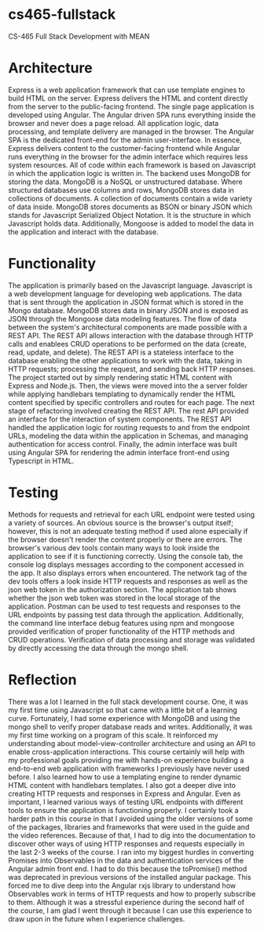 # cs465-fullstack
CS-465 Full Stack Development with MEAN

# Architecture
Express is a web application framework that can use template engines to build HTML on the server. Express delivers the HTML and content directly from the server to the public-facing frontend. The single page application is developed using Angular. The Angular driven SPA runs everything inside the browser and never does a page reload. All application logic, data processing, and template delivery are managed in the browser. The Angular SPA is the dedicated front-end for the admin user-interface. In essence, Express delivers content to the customer-facing frontend while Angular runs everything in the browser for the admin interface which requires less system resources. All of code within each framework is based on Javascript in which the application logic is written in.
The backend uses MongoDB for storing the data. MongoDB is a NoSQL or unstructured database. Where structured databases use columns and rows, MongoDB stores data in collections of documents. A collection of documents contain a wide variety of data inside. MongoDB stores documents as BSON or binary JSON which stands for Javascript Serialized Object Notation. It is the structure in which Javascript holds data. Additionally, Mongoose is added to model the data in the application and interact with the database.

# Functionality
The application is primarily based on the Javascript language. Javascript is a web development language for developing web applications. The data that is sent through the application in JSON format which is stored in the Mongo database. MongoDB stores data in binary JSON and is exposed as JSON through the Mongoose data modeling features. The flow of data between the system's architectural components are made possible with a REST API. The REST API allows interaction with the database through HTTP calls and enablees CRUD operations to be performed on the data (create, read, update, and delete). The REST API is a stateless interface to the database enabling the other applications to work with the data, taking in HTTP requests; processing the request, and sending back HTTP responses. 
The project started out by simply rendering static HTML content with Express and Node.js. Then, the views were moved into the a server folder while applying handlebars templating to dynamically render the HTML content specified by specific controllers and routes for each page. The next stage of refactoring involved creating the REST API. The rest API provided an interface for the interaction of system components. The REST API handled the application logic for routing requests to and from the endpoint URLs, modeling the data within the application in Schemas, and managing authentication for access control. Finally, the admin interface was built using Angular SPA for rendering the admin interface front-end using Typescript in HTML. 

# Testing
Methods for requests and retrieval for each URL endpoint were tested using a variety of sources. An obvious source is the browser's output itself; however, this is not an adequate testing method if used alone especially if the browser doesn't render the content properly or there are errors. The browser's various dev tools contain many ways to look inside the application to see if it is functioning correctly. Using the console tab, the console log displays messages according to the component accessed in the app. It also displays errors when encountered. The network tag of the dev tools offers a look inside HTTP requests and responses as well as the json web token in the authorization section. The application tab shows whether the json web token was stored in the local storage of the application. Postman can be used to test requests and responses to the URL endpoints by passing test data through the application. Additionally, the command line interface debug features using npm and mongoose provided verification of proper functionality of the HTTP methods and CRUD operations. Verification of data processing and storage was validated by directly accessing the data through the mongo shell.

# Reflection
There was a lot I learned in the full stack development course. One, it was my first time using Javascript so that came with a little bit of a learning curve. Fortunately, I had some experience with MongoDB and using the mongo shell to verify proper database reads and writes. Additionally, it was my first time working on a program of this scale. It reinforced my understanding about model-view-controller architecture and using an API to enable cross-application interactions. This course certainly will help with my professional goals providing me with hands-on experience building a end-to-end web application with frameworks I previously have never used before. I also learned how to use a templating engine to render dynamic HTML content with handlebars templates. I also got a deeper dive into creating HTTP requests and responses in Express and Angular. Even as important, I learned various ways of testing URL endpoints with different tools to ensure the application is functioning properly. I certainly took a harder path in this course in that I avoided using the older versions of some of the packages, libraries and frameworks that were used in the guide and the video references. Because of that, I had to dig into the documentation to discover other ways of using HTTP responses and requests especially in the last 2-3 weeks of the course. I ran into my biggest hurdles in converting Promises into Observables in the data and authentication services of the Angular admin front end. I had to do this because the toPromise() method was deprecated in previous versions of the installed angular package. This forced me to dive deep into the Angular rxjs library to understand how Observables work in terms of HTTP requests and how to properly subscribe to them. Although it was a stressful experience during the second half of the course, I am glad I went through it because I can use this experience to draw upon in the future when I experience challenges. 
